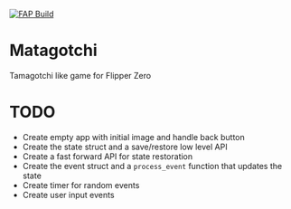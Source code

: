 [![FAP Build](https://github.com/MrModd/Matagotchi/actions/workflows/build.yml/badge.svg)](https://github.com/MrModd/Matagotchi/actions/workflows/build.yml)

# Matagotchi
Tamagotchi like game for Flipper Zero

# TODO

* Create empty app with initial image and handle back button
* Create the state struct and a save/restore low level API
* Create a fast forward API for state restoration
* Create the event struct and a `process_event` function that updates the state
* Create timer for random events
* Create user input events

